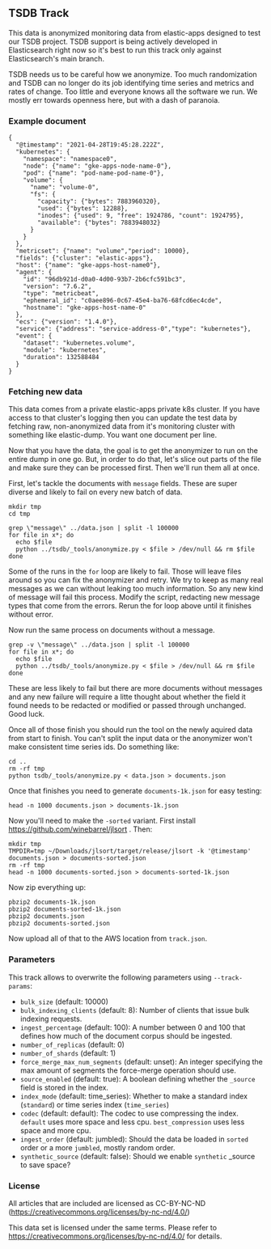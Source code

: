 ## TSDB Track

This data is anonymized monitoring data from elastic-apps designed to test
our TSDB project. TSDB support is being actively developed in Elasticsearch
right now so it's best to run this track only against Elasticsearch's
main branch.

TSDB needs us to be careful how we anonymize. Too much randomization and TSDB
can no longer do its job identifying time series and metrics and rates of
change. Too little and everyone knows all the software we run. We mostly err
towards openness here, but with a dash of paranoia.


### Example document

```
{
  "@timestamp": "2021-04-28T19:45:28.222Z",
  "kubernetes": {
    "namespace": "namespace0",
    "node": {"name": "gke-apps-node-name-0"},
    "pod": {"name": "pod-name-pod-name-0"},
    "volume": {
      "name": "volume-0",
      "fs": {
        "capacity": {"bytes": 7883960320},
        "used": {"bytes": 12288},
        "inodes": {"used": 9, "free": 1924786, "count": 1924795},
        "available": {"bytes": 7883948032}
      }
    }
  },
  "metricset": {"name": "volume","period": 10000},
  "fields": {"cluster": "elastic-apps"},
  "host": {"name": "gke-apps-host-name0"},
  "agent": {
    "id": "96db921d-d0a0-4d00-93b7-2b6cfc591bc3",
    "version": "7.6.2",
    "type": "metricbeat",
    "ephemeral_id": "c0aee896-0c67-45e4-ba76-68fcd6ec4cde",
    "hostname": "gke-apps-host-name-0"
  },
  "ecs": {"version": "1.4.0"},
  "service": {"address": "service-address-0","type": "kubernetes"},
  "event": {
    "dataset": "kubernetes.volume",
    "module": "kubernetes",
    "duration": 132588484
  }
}
```


### Fetching new data

This data comes from a private elastic-apps private k8s cluster. If you have
access to that cluster's logging then you can update the test data by
fetching raw, non-anonymized data from it's monitoring cluster with something
like elastic-dump. You want one document per line.

Now that you have the data, the goal is to get the anonymizer to run on the
entire dump in one go. But, in order to do that, let's slice out parts of the
file and make sure they can be processed first. Then we'll run them all at once.

First, let's tackle the documents with `message` fields. These are super diverse
and likely to fail on every new batch of data.
```
mkdir tmp
cd tmp

grep \"message\" ../data.json | split -l 100000
for file in x*; do
  echo $file
  python ../tsdb/_tools/anonymize.py < $file > /dev/null && rm $file
done
```

Some of the runs in the `for` loop are likely to fail. Those will leave files
around so you can fix the anonymizer and retry. We try to keep as many real
messages as we can without leaking too much information. So any new kind of
message will fail this process. Modify the script, redacting new message types
that come from the errors. Rerun the for loop above until it finishes without
error.

Now run the same process on documents without a message.

```
grep -v \"message\" ../data.json | split -l 100000
for file in x*; do
  echo $file
  python ../tsdb/_tools/anonymize.py < $file > /dev/null && rm $file
done
```

These are less likely to fail but there are more documents without messages
and any new failure will require a litte thought about whether the field it
found needs to be redacted or modified or passed through unchanged. Good luck.

Once all of those finish you should run the tool on the newly aquired data
from start to finish. You can't split the input data or the anonymizer won't
make consistent time series ids. Do something like:

```
cd ..
rm -rf tmp
python tsdb/_tools/anonymize.py < data.json > documents.json
```

Once that finishes you need to generate `documents-1k.json` for easy testing:
```
head -n 1000 documents.json > documents-1k.json
```

Now you'll need to make the `-sorted` variant. First install https://github.com/winebarrel/jlsort .
Then:
```
mkdir tmp
TMPDIR=tmp ~/Downloads/jlsort/target/release/jlsort -k '@timestamp' documents.json > documents-sorted.json
rm -rf tmp
head -n 1000 documents-sorted.json > documents-sorted-1k.json
```

Now zip everything up:
```
pbzip2 documents-1k.json
pbzip2 documents-sorted-1k.json
pbzip2 documents.json
pbzip2 documents-sorted.json
```

Now upload all of that to the AWS location from `track.json`.

### Parameters

This track allows to overwrite the following parameters using `--track-params`:

* `bulk_size` (default: 10000)
* `bulk_indexing_clients` (default: 8): Number of clients that issue bulk indexing requests.
* `ingest_percentage` (default: 100): A number between 0 and 100 that defines how much of the document corpus should be ingested.
* `number_of_replicas` (default: 0)
* `number_of_shards` (default: 1)
* `force_merge_max_num_segments` (default: unset): An integer specifying the max amount of segments the force-merge operation should use.
* `source_enabled` (default: true): A boolean defining whether the `_source` field is stored in the index.
* `index_mode` (default: time_series): Whether to make a standard index (`standard`) or time series index (`time_series`)
* `codec` (default: default): The codec to use compressing the index. `default` uses more space and less cpu. `best_compression` uses less space and more cpu.
* `ingest_order` (default: jumbled): Should the data be loaded in `sorted` order or a more `jumbled`, mostly random order.
* `synthetic_source` (default: false): Should we enable `synthetic` _source to save space?

### License

All articles that are included are licensed as CC-BY-NC-ND (https://creativecommons.org/licenses/by-nc-nd/4.0/)

This data set is licensed under the same terms. Please refer to https://creativecommons.org/licenses/by-nc-nd/4.0/ for details.
